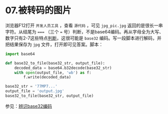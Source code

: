 # 07.被转码的图片

浏览器F12打开 `开发人员工具` ，查看 `源代码` ，可见 `jpg_pic.jpg` 返回的是很长一串字符。从结尾为 `===` （三个 `=` 号）判断，不是base64编码。再从字母全为大写、数字只有2-7这些特点[判断](/misc/base32.md)，这很可能是 `base32` 编码。写一段脚本进行解码，并把结果保存为 `jpg` 文件，打开即可见答案。脚本：

```python
import base64

def base32_to_file(base32_str, output_file):    
    decoded_data = base64.b32decode(base32_str)
    with open(output_file, 'wb') as f:
        f.write(decoded_data)

base32_str = '77MP7...'
output_file = 'output.jpg'
base32_to_file(base32_str, output_file)
```

参见：[辨识base32编码](/misc/base32.md)
